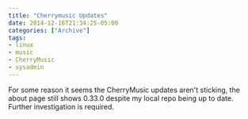 ```yaml
---
title: "Cherrymusic Updates"
date: 2014-12-16T21:34:25-05:00
categories: ["Archive"]
tags:
- linux
- music
- CherryMusic
- sysadmin
---
```


For some reason it seems the CherryMusic updates aren't sticking, the about page still shows 0.33.0 despite my local repo being up to date. Further investigation is required.
